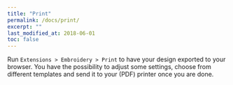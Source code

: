 ```yaml
---
title: "Print"
permalink: /docs/print/
excerpt: ""
last_modified_at: 2018-06-01
toc: false
---
```


Run `Extensions > Embroidery > Print` to have your design exported to your browser. You have the possibility to adjust some settings, choose from different templates and send it to your (PDF) printer once you are done.

